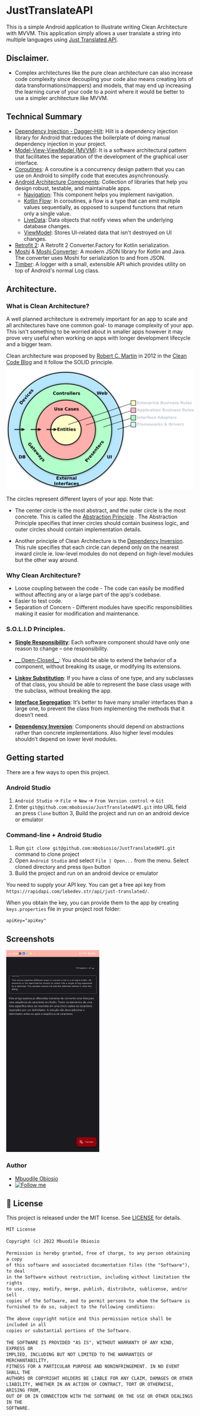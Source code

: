 # JustTranslateAPI

This is a simple Android application to illustrate writing Clean Architecture with MVVM. This
application simply allows a user translate a string into multiple languages
using [Just Translated API](https://rapidapi.com/lebedev.str/api/just-translated/).

## Disclaimer.

- Complex architectures like the pure clean architecture can also increase code complexity since
  decoupling your code also means creating lots of data transformations(mappers) and models, that
  may end up increasing the learning curve of your code to a point where it would be better to use a
  simpler architecture like MVVM.

## Technical Summary

- [Dependency Injection - Dagger-Hilt](https://dagger.dev/hilt/): Hilt is a dependency injection
  library for Android that reduces the boilerplate of doing manual dependency injection in your
  project.
- [Model-View-ViewModel (MVVM)](https://en.wikipedia.org/wiki/Model%E2%80%93view%E2%80%93viewmodel):
  It is a software architectural pattern that facilitates the separation of the development of the
  graphical user interface.
- [Coroutines](https://developer.android.com/kotlin/coroutines): A coroutine is a concurrency design
  pattern that you can use on Android to simplify code that executes asynchronously.
- [Android Architecture Components](https://developer.android.com/topic/libraries/architecture):
  Collection of libraries that help you design robust, testable, and maintainable apps.
    - [Navigation](https://developer.android.com/guide/navigation): This component helps you
      implement navigation.
    - [Kotlin Flow](https://developer.android.com/kotlin/flow): In coroutines, a flow is a type that
      can emit multiple values sequentially, as opposed to suspend functions that return only a
      single value.
    - [LiveData](https://developer.android.com/topic/libraries/architecture/livedata): Data objects
      that notify views when the underlying database changes.
    - [ViewModel](https://developer.android.com/topic/libraries/architecture/viewmodel): Stores
      UI-related data that isn't destroyed on UI changes.
- [Retrofit 2](https://github.com/JakeWharton/retrofit2-kotlinx-serialization-converter): A Retrofit
  2 Converter.Factory for Kotlin serialization.
- [Moshi](https://github.com/square/moshi)
  & [Moshi Converter](https://github.com/square/retrofit/tree/master/retrofit-converters/moshi): A
  modern JSON library for Kotlin and Java. The converter uses Moshi for serialization to and from
  JSON.
- [Timber](https://github.com/JakeWharton/timber): A logger with a small, extensible API which
  provides utility on top of Android's normal Log class.

## Architecture.

### What is Clean Architecture?

A well planned architecture is extremely important for an app to scale and all architectures have
one common goal- to manage complexity of your app. This isn't something to be worried about in
smaller apps however it may prove very useful when working on apps with longer development lifecycle
and a bigger team.

Clean architecture was proposed
by [Robert C. Martin](https://en.wikipedia.org/wiki/Robert_C._Martin) in 2012 in
the [Clean Code Blog](http://blog.cleancoder.com/uncle-bob/2012/08/13/the-clean-architecture.html)
and it follow the SOLID principle.

<p align="center"><img src="assets/clean_arch.png" alt="Clean Architecture Diagram"></p>

The circles represent different layers of your app. Note that:

- The center circle is the most abstract, and the outer circle is the most concrete. This is called
  the [Abstraction Principle](https://en.wikipedia.org/wiki/Abstraction_principle_(computer_programming))
  . The Abstraction Principle specifies that inner circles should contain business logic, and outer
  circles should contain implementation details.

- Another principle of Clean Architecture is
  the [Dependency Inversion](https://en.wikipedia.org/wiki/Dependency_inversion_principle). This
  rule specifies that each circle can depend only on the nearest inward circle ie. low-level modules
  do not depend on high-level modules but the other way around.

### Why Clean Architecture?

- Loose coupling between the code - The code can easily be modified without affecting any or a large
  part of the app's codebase.
- Easier to test code.
- Separation of Concern - Different modules have specific responsibilities making it easier for
  modification and maintenance.

### S.O.L.I.D Principles.

- [__Single Responsibility__](https://en.wikipedia.org/wiki/Single-responsibility_principle): Each
  software component should have only one reason to change – one responsibility.

- [__
  Open-Closed__](https://en.wikipedia.org/wiki/Open%E2%80%93closed_principle#:~:text=In%20object%2Doriented%20programming%2C%20the,without%20modifying%20its%20source%20code.):
  You should be able to extend the behavior of a component, without breaking its usage, or modifying
  its extensions.

- [__Liskov Substitution__](https://en.wikipedia.org/wiki/Liskov_substitution_principle): If you
  have a class of one type, and any subclasses of that class, you should be able to represent the
  base class usage with the subclass, without breaking the app.

- [__Interface Segregation__](https://en.wikipedia.org/wiki/Interface_segregation_principle): It’s
  better to have many smaller interfaces than a large one, to prevent the class from implementing
  the methods that it doesn’t need.

- [__Dependency Inversion__](https://en.wikipedia.org/wiki/Dependency_inversion_principle):
  Components should depend on abstractions rather than concrete implementations. Also higher level
  modules shouldn’t depend on lower level modules.

## Getting started

There are a few ways to open this project.

### Android Studio

1. `Android Studio` -> `File` -> `New` -> `From Version control` -> `Git`
2. Enter `git@github.com:mbobiosio/JustTranslatedAPI.git` into URL field an press `Clone` button 3,
   Build the project and run on an android device or emulator

### Command-line + Android Studio

1. Run `git clone git@github.com:mbobiosio/JustTranslatedAPI.git` command to clone project
2. Open `Android Studio` and select `File | Open...` from the menu. Select cloned directory and
   press `Open` button
3. Build the project and run on an android device or emulator

You need to supply your API key. You can get a free api key
from `https://rapidapi.com/lebedev.str/api/just-translated/`.

When you obtain the key, you can provide them to the app by creating `keys.properties` file in your
project root folder:

```properties
apiKey="apiKey"
```

## Screenshots
<img src="assets/screen.png" alt="Home" width="250">

### Author

* [Mbuodile Obiosio](https://linktr.ee/mbobiosio/)
* [![Follow me](https://img.shields.io/twitter/follow/cazewonder?style=social)](https://twitter.com/cazewonder)

## 📝 License
This project is released under the MIT license.
See [LICENSE](./LICENSE) for details.

```
MIT License

Copyright (c) 2022 Mbuodile Obiosio

Permission is hereby granted, free of charge, to any person obtaining a copy
of this software and associated documentation files (the "Software"), to deal
in the Software without restriction, including without limitation the rights
to use, copy, modify, merge, publish, distribute, sublicense, and/or sell
copies of the Software, and to permit persons to whom the Software is
furnished to do so, subject to the following conditions:

The above copyright notice and this permission notice shall be included in all
copies or substantial portions of the Software.

THE SOFTWARE IS PROVIDED "AS IS", WITHOUT WARRANTY OF ANY KIND, EXPRESS OR
IMPLIED, INCLUDING BUT NOT LIMITED TO THE WARRANTIES OF MERCHANTABILITY,
FITNESS FOR A PARTICULAR PURPOSE AND NONINFRINGEMENT. IN NO EVENT SHALL THE
AUTHORS OR COPYRIGHT HOLDERS BE LIABLE FOR ANY CLAIM, DAMAGES OR OTHER
LIABILITY, WHETHER IN AN ACTION OF CONTRACT, TORT OR OTHERWISE, ARISING FROM,
OUT OF OR IN CONNECTION WITH THE SOFTWARE OR THE USE OR OTHER DEALINGS IN THE
SOFTWARE.
```
